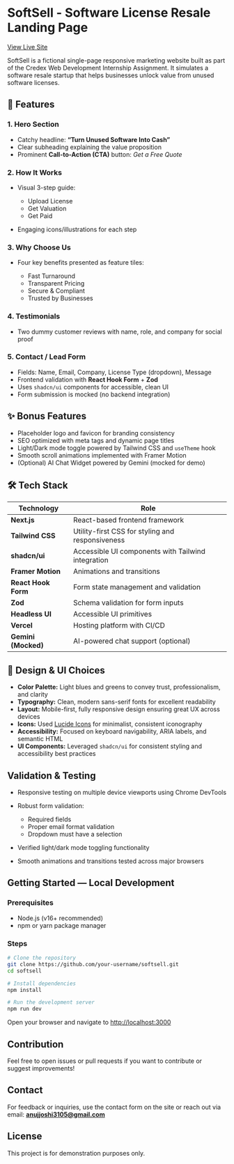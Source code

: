 # SoftSell - Software License Resale Landing Page

[View Live Site](https://softsell.aj.vercel.app)

SoftSell is a fictional single-page responsive marketing website built as part of the Credex Web Development Internship Assignment. It simulates a software resale startup that helps businesses unlock value from unused software licenses.


## 🚀 Features

### 1. Hero Section

* Catchy headline: **“Turn Unused Software Into Cash”**
* Clear subheading explaining the value proposition
* Prominent **Call-to-Action (CTA)** button: *Get a Free Quote*

### 2. How It Works

* Visual 3-step guide:

  * Upload License
  * Get Valuation
  * Get Paid
* Engaging icons/illustrations for each step

### 3. Why Choose Us

* Four key benefits presented as feature tiles:

  * Fast Turnaround
  * Transparent Pricing
  * Secure & Compliant
  * Trusted by Businesses

### 4. Testimonials

* Two dummy customer reviews with name, role, and company for social proof

### 5. Contact / Lead Form

* Fields: Name, Email, Company, License Type (dropdown), Message
* Frontend validation with **React Hook Form** + **Zod**
* Uses `shadcn/ui` components for accessible, clean UI
* Form submission is mocked (no backend integration)

## ✨ Bonus Features

* Placeholder logo and favicon for branding consistency
* SEO optimized with meta tags and dynamic page titles
* Light/Dark mode toggle powered by Tailwind CSS and `useTheme` hook
* Smooth scroll animations implemented with Framer Motion
* (Optional) AI Chat Widget powered by Gemini (mocked for demo)


## 🛠️ Tech Stack

| Technology          | Role                                               |
| ------------------- | -------------------------------------------------- |
| **Next.js**         | React-based frontend framework                     |
| **Tailwind CSS**    | Utility-first CSS for styling and responsiveness   |
| **shadcn/ui**       | Accessible UI components with Tailwind integration |
| **Framer Motion**   | Animations and transitions                         |
| **React Hook Form** | Form state management and validation               |
| **Zod**             | Schema validation for form inputs                  |
| **Headless UI**     | Accessible UI primitives                           |
| **Vercel**          | Hosting platform with CI/CD                        |
| **Gemini (Mocked)** | AI-powered chat support (optional)                 |


## 🎨 Design & UI Choices

* **Color Palette:** Light blues and greens to convey trust, professionalism, and clarity
* **Typography:** Clean, modern sans-serif fonts for excellent readability
* **Layout:** Mobile-first, fully responsive design ensuring great UX across devices
* **Icons:** Used [Lucide Icons](https://lucide.dev/) for minimalist, consistent iconography
* **Accessibility:** Focused on keyboard navigability, ARIA labels, and semantic HTML
* **UI Components:** Leveraged `shadcn/ui` for consistent styling and accessibility best practices


## Validation & Testing

* Responsive testing on multiple device viewports using Chrome DevTools
* Robust form validation:

  * Required fields
  * Proper email format validation
  * Dropdown must have a selection
* Verified light/dark mode toggling functionality
* Smooth animations and transitions tested across major browsers

## Getting Started — Local Development

### Prerequisites

* Node.js (v16+ recommended)
* npm or yarn package manager

### Steps

```bash
# Clone the repository
git clone https://github.com/your-username/softsell.git
cd softsell

# Install dependencies
npm install

# Run the development server
npm run dev
```

Open your browser and navigate to [http://localhost:3000](http://localhost:3000)


## Contribution

Feel free to open issues or pull requests if you want to contribute or suggest improvements!


## Contact

For feedback or inquiries, use the contact form on the site or reach out via email: **[anujjoshi3105@gmail.com](mailto:anujjoshi3105@gmail.com)**


## License

This project is for demonstration purposes only.
